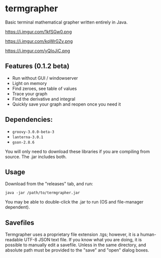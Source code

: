 # termgrapher

Basic terminal mathematical grapher written entirely in Java.

https://i.imgur.com/1kfSGw0.png

https://i.imgur.com/kqWrGZv.png

https://i.imgur.com/yQIoJiC.png

## Features (0.1.2 beta)

* Run without GUI / windowserver
* Light on memory
* Find zeroes, see table of values
* Trace your graph
* Find the derivative and integral
* Quickly save your graph and reopen once you need it

## Dependencies:

* ```groovy-3.0.0-beta-3```
* ```lanterna-3.0.1```
* ```gson-2.8.6```

You will only need to download these libraries if you are compiling from source. The .jar includes both.

## Usage

Download from the "releases" tab, and run:

```java -jar /path/to/termgrapher.jar```

You may be able to double-click the .jar to run (OS and file-manager dependent).

## Savefiles

Termgrapher uses a proprietary file extension .tgs; however, it is a human-readable UTF-8 JSON text file. If you know what you are doing, it is possible to manually edit a savefile. Unless in the same directory, and absolute path must be provided to the "save" and "open" dialog boxes. 
